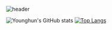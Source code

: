 ![header](https://capsule-render.vercel.app/api?type=wave&height=150&text=Younghun%20👋%20&fontSize=90)


![Younghun's GitHub stats](https://github-readme-stats.vercel.app/api?username=youngban&count_private=true&hide=stars,prs&custom_title=younghun's%20Github%20Stats&card_width=420)
[![Top Langs](https://github-readme-stats.vercel.app/api/top-langs/?username=youngban&layout=compact)](https://github.com/anuraghazra/github-readme-stats)


<!--
**youngban/youngban** is a ✨ _special_ ✨ repository because its `README.md` (this file) appears on your GitHub profile.

Here are some ideas to get you started:

- 🔭 I’m currently working on ...
- 🌱 I’m currently learning ...
- 👯 I’m looking to collaborate on ...
- 🤔 I’m looking for help with ...
- 💬 Ask me about ...
- 📫 How to reach me: ...
- 😄 Pronouns: ...
- ⚡ Fun fact: ...
-->
